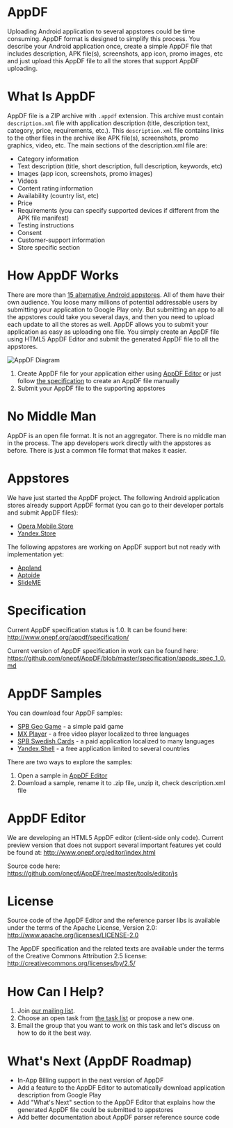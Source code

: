 AppDF
=====

Uploading Android application to several appstores could be time consuming. AppDF format is designed to simplify this process. You describe your Android application once, create a simple AppDF file that includes description, APK file(s), screenshots, app icon, promo images, etc and just upload this AppDF file to all the stores that support AppDF uploading.

What Is AppDF
=====
AppDF file is a ZIP archive with <code>.appdf</code> extension. This archive must contain <code>description.xml</code> file with
application description (title, description text, category, price, requirements, etc.). This <code>description.xml</code> file contains
links to the other files in the archive like APK file(s), screenshots, promo graphics, video, etc. The main sections
of the description.xml file are:
* Category information
* Text description (title, short description, full description, keywords, etc)
* Images (app icon, screenshots, promo images)
* Videos
* Content rating information
* Availability (country list, etc)
* Price
* Requirements (you can specify supported devices if different from the APK file manifest)
* Testing instructions
* Consent
* Customer-support information
* Store specific section

How AppDF Works
=====
There are more than <a href="https://github.com/onepf/AppDF/wiki/Android-Application-Stores">15 alternative Android appstores</a>. All of them have their own audience. You loose many millions of potential addressable users by submitting your application to Google Play only.
But submitting an app to all the appstores could take you several days, and then you need to upload each update to all the stores as well. AppDF allows you to submit your application as easy as uploading one file. You simply create an AppDF file using HTML5 AppDF Editor and submit the generated AppDF file to all the appstores. 

![AppDF Diagram](http://www.onepf.org/img/appdfdiagram.png "AppDF Diagram")

1. Create AppDF file for your application either using <a href="http://wwww.onepf.org/editor/">AppDF Editor</a> or just follow <a href="http://www.onepf.org/appdf/specification/">the specification</a> to create an AppDF file manually
2. Submit your AppDF file to the supporting appstores

No Middle Man
=====
AppDF is an open file format. It is not an aggregator. There is no middle man in the process. The app developers work directly with the appstores as before.
There is just a common file format that makes it easier.

Appstores
=====
We have just started the AppDF project. The following Android application stores already support AppDF format (you can go to their developer portals and submit AppDF files):
* <a href="http://apps.opera.com/">Opera Mobile Store</a>
* <a href="http://store.yandex.com/">Yandex.Store</a>

The following appstores are working on AppDF support but not ready with implementation yet:
* <a href="http://www.appland.se/">Appland</a>
* <a href="http://www.aptoide.com/">Aptoide</a>
* <a href="http://slideme.org/">SlideME</a>

Specification
=====

Current AppDF specification status is 1.0. It can be found here:  
http://www.onepf.org/appdf/specification/

Current version of AppDF specification in work can be found here:  
https://github.com/onepf/AppDF/blob/master/specification/appds_spec_1_0.md

AppDF Samples
=====
You can download four AppDF samples: 

* [SPB Geo Game](http://www.onepf.org/appdf/samples/com.softspb.geo_game.appdf) - a simple paid game
* [MX Player](http://www.onepf.org/appdf/samples/MX%20Player/mxplayer.appdf) - a free video player localized to three languages
* [SPB Swedish Cards](http://www.onepf.org/appdf/samples/SPB%20Swedish%20Cards/spbswedishcards.appdf) - a paid application localized to many languages
* [Yandex.Shell](http://www.onepf.org/appdf/samples/Yandex.Shell/yandex.shell.appdf) - a free application limited to several countries

There are two ways to explore the samples:
1. Open a sample in <a href="http://www.onepf.org/editor/">AppDF Editor</a>
2. Download a sample, rename it to .zip file, unzip it, check description.xml file

AppDF Editor 
=====
We are developing an HTML5 AppDF editor (client-side only code). Current preview version that does not support several important features yet could be found at:
http://www.onepf.org/editor/index.html

Source code here:
https://github.com/onepf/AppDF/tree/master/tools/editor/js

License 
=====

Source code of the AppDF Editor and the reference parser libs is available under the terms of the Apache License, Version 2.0:<br>
<a href="http://www.apache.org/licenses/LICENSE-2.0">http://www.apache.org/licenses/LICENSE-2.0</a>

The AppDF specification and the related texts are available under the terms of the Creative Commons Attribution 2.5 license:<br>
<a href="http://creativecommons.org/licenses/by/2.5/">http://creativecommons.org/licenses/by/2.5/</a>


How Can I Help?
=====
1. Join [our mailing list](http://groups.google.com/group/appdf).
2. Choose an open task from [the task list](https://github.com/onepf/AppDF/issues?labels=open+tasks&page=1&state=open) or propose a new one.
3. Email the group that you want to work on this task and let's discuss on how to do it the best way.


What's Next (AppDF Roadmap)
=====
* In-App Billing support in the next version of AppDF
* Add a feature to the AppDF Editor to automatically download application description from Google Play
* Add "What's Next" section to the AppDF Editor that explains how the generated AppDF file could be submitted to appstores
* Add better documentation about AppDF parser reference source code
